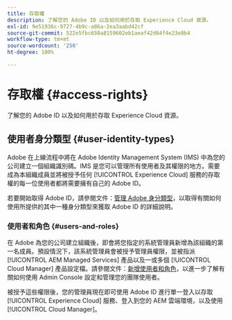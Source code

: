 ```yaml
---
title: 存取權
description: 了解您的 Adob​​e ID 以及如何用於存取 Experience Cloud 資源。
exl-id: 9e51936c-9727-4b9c-a86a-2ea3aabd42cf
source-git-commit: 522e5fbc650a8159602eb1aeaf42d64f4e23e8b4
workflow-type: tm+mt
source-wordcount: '250'
ht-degree: 100%

---
```



# 存取權 {#access-rights}

了解您的 Adob&#x200B;&#x200B;e ID 以及如何用於存取 Experience Cloud 資源。

## 使用者身分類型 {#user-identity-types}

Adobe 在上線流程中將在 Adob&#x200B;&#x200B;e Identity Management System (IMS) 中為您的公司建立一個組織識別碼。IMS 是您可以管理所有使用者及其權限的地方。需要成為本組織成員並將被授予任何 [!UICONTROL Experience Cloud] 服務的存取權的每一位使用者都將需要擁有自己的 Adobe ID。

若要開始取得 Adobe ID，請參閱文件：[管理 Adobe 身分類型](https://helpx.adobe.com/tw/enterprise/using/identity.html)，以取得有關如何使用所提供的其中一種身分類型來獲取 Adobe ID 的詳細說明。

### 使用者和角色 {#users-and-roles}

在 Adobe 為您的公司建立組織後，即會將您指定的系統管理員新增為該組織的第一名成員。預設情況下，該系統管理員會被授予管理員權限，並被指派 [!UICONTROL AEM Managed Services] 產品以及一或多個 [!UICONTROL Cloud Manager] 產品設定檔。請參閱文件：[新增使用者和角色](/help/requirements/users-and-roles.md)，以進一步了解有關如何使用 Admin Console 設定和管理您的團隊使用者。

被授予這些權限後，您的管理員現在即可使用 Adob&#x200B;&#x200B;e ID 進行單一登入以存取 [!UICONTROL Experience Cloud] 服務、登入到您的 AEM 雲端環境，以及使用 [!UICONTROL Cloud Manager]。
